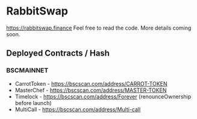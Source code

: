 # RabbitSwap

https://rabbitswap.finance Feel free to read the code. More details coming soon.

## Deployed Contracts / Hash

### BSCMAINNET

<!--- just https://bscscan.com/address/.... --->
- CarrotToken - https://bscscan.com/address/CARROT-TOKEN
- MasterChef - https://bscscan.com/address/MASTER-TOKEN
- Timelock - https://bscscan.com/address/Forever (renounceOwnership before launch)
- MultiCall - https://bscscan.com/address/Multi-call
